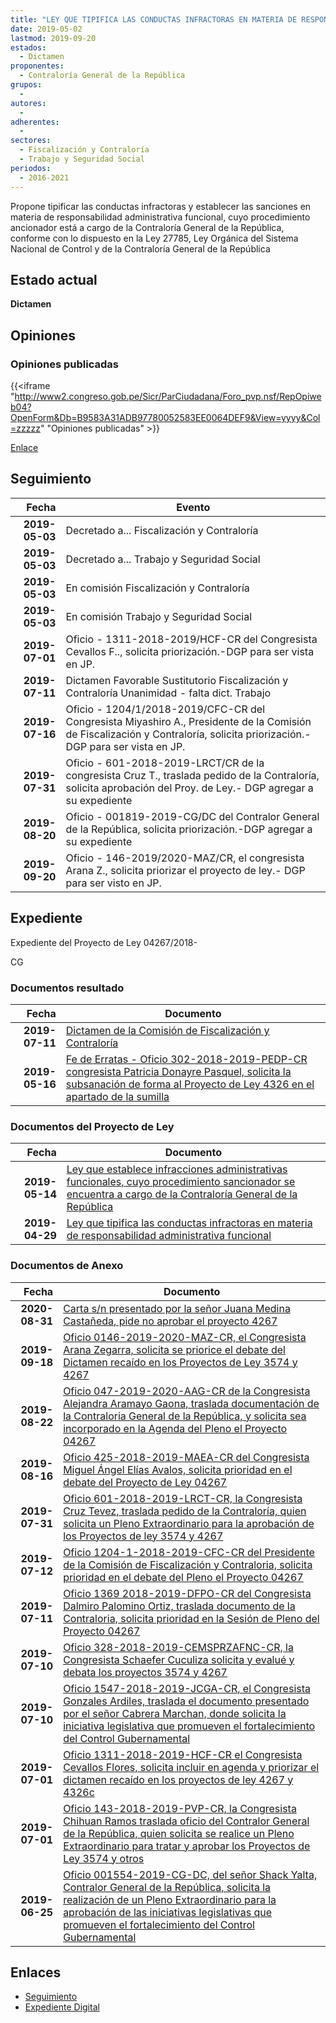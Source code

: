 ```yaml
---
title: "LEY QUE TIPIFICA LAS CONDUCTAS INFRACTORAS EN MATERIA DE RESPONSABILIDAD ADMINISTRATIVA FUNCIONAL"
date: 2019-05-02
lastmod: 2019-09-20
estados: 
  - Dictamen
proponentes: 
  - Contraloría General de la República
grupos: 
  - 
autores: 
  - 
adherentes: 
  - 
sectores: 
  - Fiscalización y Contraloría
  - Trabajo y Seguridad Social
periodos: 
  - 2016-2021
---
```


Propone tipificar las conductas infractoras y establecer las sanciones en materia de responsabilidad administrativa funcional, cuyo procedimiento ancionador está a cargo de la Contraloría General de la República, conforme con lo dispuesto en la Ley 27785, Ley Orgánica del Sistema Nacional de Control y de la Contraloría General de la República


## Estado actual

**Dictamen**

## Opiniones

### Opiniones publicadas

{{<iframe "http://www2.congreso.gob.pe/Sicr/ParCiudadana/Foro_pvp.nsf/RepOpiweb04?OpenForm&Db=B9583A31ADB97780052583EE0064DEF9&View=yyyy&Col=zzzzz" "Opiniones publicadas" >}}

[Enlace](http://www2.congreso.gob.pe/Sicr/ParCiudadana/Foro_pvp.nsf/RepOpiweb04?OpenForm&Db=B9583A31ADB97780052583EE0064DEF9&View=yyyy&Col=zzzzz)

## Seguimiento

| Fecha | Evento |
|------:|--------|
| **2019-05-03** | Decretado a... Fiscalización y Contraloría|
| **2019-05-03** | Decretado a... Trabajo y Seguridad Social|
| **2019-05-03** | En comisión Fiscalización y Contraloría|
| **2019-05-03** | En comisión Trabajo y Seguridad Social|
| **2019-07-01** | Oficio - 1311-2018-2019/HCF-CR del Congresista Cevallos F.., solicita priorización.-DGP para ser vista en JP.|
| **2019-07-11** | Dictamen Favorable Sustitutorio Fiscalización y Contraloría Unanimidad - falta dict. Trabajo|
| **2019-07-16** | Oficio - 1204/1/2018-2019/CFC-CR del Congresista Miyashiro A., Presidente de la Comisión de Fiscalización y Contraloría, solicita priorización.-DGP para ser vista en JP.|
| **2019-07-31** | Oficio - 601-2018-2019-LRCT/CR de la congresista Cruz T., traslada pedido de la Contraloría, solicita aprobación del Proy. de Ley.- DGP agregar a su expediente|
| **2019-08-20** | Oficio - 001819-2019-CG/DC del Contralor General de la República, solicita priorización.-DGP agregar a su expediente|
| **2019-09-20** | Oficio - 146-2019/2020-MAZ/CR, el congresista Arana Z., solicita priorizar el proyecto de ley.- DGP para ser visto en JP.|


## Expediente

Expediente del Proyecto de Ley 04267/2018-

CG


### Documentos resultado

| Fecha | Documento |
|------:|--------|
| **2019-07-11** | [Dictamen de la Comisión de Fiscalización y Contraloría](http://www.leyes.congreso.gob.pe/Documentos/2016_2021/Dictamenes/Proyectos_de_Ley/04267DC12MAY20190711.pdf) |
| **2019-05-16** | [Fe de Erratas - Oficio 302-2018-2019-PEDP-CR congresista Patricia Donayre Pasquel, solicita la subsanación de forma al Proyecto de Ley 4326 en el apartado de la sumilla](http://www.leyes.congreso.gob.pe/Documentos/2016_2021/Oficios/Congresistas/OFICIO-302-2018-2019-PEDF-CR.pdf) |

### Documentos del Proyecto de Ley

| Fecha | Documento |
|------:|--------|
| **2019-05-14** | [Ley que establece infracciones administrativas funcionales, cuyo procedimiento sancionador se encuentra a cargo de la Contraloría General de la República](http://www.leyes.congreso.gob.pe/Documentos/2016_2021/Proyectos_de_Ley_y_de_Resoluciones_Legislativas/PL0432620190514.pdf) |
| **2019-04-29** | [Ley que tipifica las conductas infractoras en materia de responsabilidad administrativa funcional](http://www.leyes.congreso.gob.pe/Documentos/2016_2021/Proyectos_de_Ley_y_de_Resoluciones_Legislativas/PL0426720190429.pdf) |

### Documentos de Anexo

| Fecha | Documento |
|------:|--------|
| **2020-08-31** | [Carta s/n presentado por la señor Juana Medina Castañeda, pide no aprobar el proyecto 4267](http://www.leyes.congreso.gob.pe/Documentos/2016_2021/Oficios/Otras_Instituciones/CARTA-S-N-20200831-JUANA-MEDINA.pdf) |
| **2019-09-18** | [Oficio 0146-2019-2020-MAZ-CR, el Congresista Arana Zegarra, solicita se priorice el debate del Dictamen recaído en los Proyectos de Ley 3574 y 4267](http://www.leyes.congreso.gob.pe/Documentos/2016_2021/Oficios/Congresistas/OFICIO-146-2019-2020-MAZ-CR.pdf) |
| **2019-08-22** | [Oficio 047-2019-2020-AAG-CR de la Congresista Alejandra Aramayo Gaona, traslada documentación de la Contraloria General de la República, y solicita sea incorporado en la Agenda del Pleno el Proyecto 04267](http://www.leyes.congreso.gob.pe/Documentos/2016_2021/Oficios/Congresistas/OFICIO-047-2019-2020-AAG-CR.pdf) |
| **2019-08-16** | [Oficio 425-2018-2019-MAEA-CR del Congresista Miguel Ángel Elías Avalos, solicita prioridad en el debate del Proyecto de Ley 04267](http://www.leyes.congreso.gob.pe/Documentos/2016_2021/Oficios/Congresistas/OFICIO-425-2018-2019-MAEA-CR.pdf) |
| **2019-07-31** | [Oficio 601-2018-2019-LRCT-CR, la Congresista Cruz Tevez, traslada pedido de la Contraloría, quien solicita un Pleno Extraordinario para la aprobación de los Proyectos de ley 3574 y 4267](http://www.leyes.congreso.gob.pe/Documentos/2016_2021/Oficios/Congresistas/OFICIO-601-2018-2019-LRCT-CR.pdf) |
| **2019-07-12** | [Oficio 1204-1-2018-2019-CFC-CR del Presidente de la Comisión de Fiscalización y Contraloria, solicita prioridad en el debate del Pleno el Proyecto 04267](http://www.leyes.congreso.gob.pe/Documentos/2016_2021/Oficios/Comisiones_Ordinarias/OFICIO-1204-1-2018-2019-CFC-CR.pdf) |
| **2019-07-11** | [Oficio 1369 2018-2019-DFPO-CR del Congresista Dalmiro Palomino Ortiz, traslada documento de la Contraloria, solicita prioridad en la Sesión de Pleno del Proyecto 04267](http://www.leyes.congreso.gob.pe/Documentos/2016_2021/Oficios/Congresistas/OFICIO-1369-2018-2019-DFPO-CR-.pdf) |
| **2019-07-10** | [Oficio 328-2018-2019-CEMSPRZAFNC-CR, la Congresista Schaefer Cuculiza solicita y evalué y debata los proyectos 3574 y 4267](http://www.leyes.congreso.gob.pe/Documentos/2016_2021/Oficios/Comisiones_Especiales/OFICIO-328-2018-2019-CEMSPRZAFNC-CR.pdf) |
| **2019-07-10** | [Oficio 1547-2018-2019-JCGA-CR, el Congresista Gonzales Ardiles, traslada el documento presentado por el señor Cabrera Marchan, donde solicita la iniciativa legislativa que promueven el fortalecimiento del Control Gubernamental](http://www.leyes.congreso.gob.pe/Documentos/2016_2021/Oficios/Congresistas/OFICIO-1547-2018-2019-JCGA-CR.pdf) |
| **2019-07-01** | [Oficio 1311-2018-2019-HCF-CR el Congresista Cevallos Flores, solicita incluir en agenda y priorizar el dictamen recaído en los proyectos de ley 4267 y 4326c](http://www.leyes.congreso.gob.pe/Documentos/2016_2021/Oficios/Congresistas/OFICIO-143-2018-2019-PVP-CR.pdf) |
| **2019-07-01** | [Oficio 143-2018-2019-PVP-CR, la Congresista Chihuan Ramos traslada oficio del Contralor General de la República, quien solicita se realice un Pleno Extraordinario para tratar y aprobar los Proyectos de Ley 3574 y otros](http://www.leyes.congreso.gob.pe/Documentos/2016_2021/Oficios/Congresistas/OFICIO-143-2018-2019-PVP-CR.pdf) |
| **2019-06-25** | [Oficio 001554-2019-CG-DC, del señor Shack Yalta, Contralor General de la República, solicita la realización de un Pleno Extraordinario para la aprobación de las iniciativas legislativas que promueven el fortalecimiento del Control Gubernamental](http://www.leyes.congreso.gob.pe/Documentos/2016_2021/Oficios/Otras_Instituciones/OFICIO-001554-2019-CG-DC.pdf) |

## Enlaces 

- [Seguimiento](http://www2.congreso.gob.pe/Sicr/TraDocEstProc/CLProLey2016.nsf/f7fff46988ca05b1052578e100829cc7/611d82fce0dcb097052583ee00835e7b?OpenDocument)
- [Expediente Digital](http://www2.congreso.gob.pe/Sicr/TraDocEstProc/CLProLey2016.nsf/f7fff46988ca05b1052578e100829cc7/611d82fce0dcb097052583ee00835e7b?OpenDocument&Click=05257FB7005EB655.eb71d0cf91d8294e05256cdf006b5706/$Body/0.1C6C)

